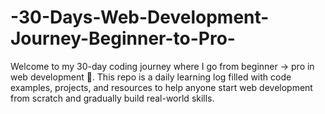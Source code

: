 # -30-Days-Web-Development-Journey-Beginner-to-Pro-
Welcome to my 30-day coding journey where I go from beginner → pro in web development 🚀. This repo is a daily learning log filled with code examples, projects, and resources to help anyone start web development from scratch and gradually build real-world skills.
